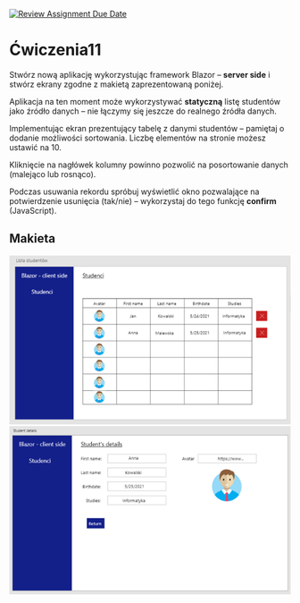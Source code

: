 [![Review Assignment Due Date](https://classroom.github.com/assets/deadline-readme-button-24ddc0f5d75046c5622901739e7c5dd533143b0c8e959d652212380cedb1ea36.svg)](https://classroom.github.com/a/0NSo64VY)
# Ćwiczenia11

Stwórz nową aplikację wykorzystując framework Blazor – **server side** i stwórz ekrany zgodne z makietą zaprezentowaną poniżej.

Aplikacja na ten moment może wykorzystywać **statyczną** listę studentów jako źródło danych – nie łączymy się jeszcze do realnego źródła danych.

Implementując ekran prezentujący tabelę z danymi studentów – pamiętaj o dodanie możliwości sortowania. Liczbę elementów na stronie możesz ustawić na 10.

Kliknięcie na nagłówek kolumny powinno pozwolić na posortowanie danych (malejąco lub rosnąco).

Podczas usuwania rekordu spróbuj wyświetlić okno pozwalające na potwierdzenie usunięcia (tak/nie) – wykorzystaj do tego funkcję **confirm** (JavaScript).

## Makieta

![alt text](./Data/makieta1.png "Title")
![alt text](./Data/makieta2.png "Title")
